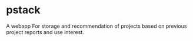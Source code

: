 # pstack
A webapp For storage and recommendation of projects based on previous project reports and use interest.
